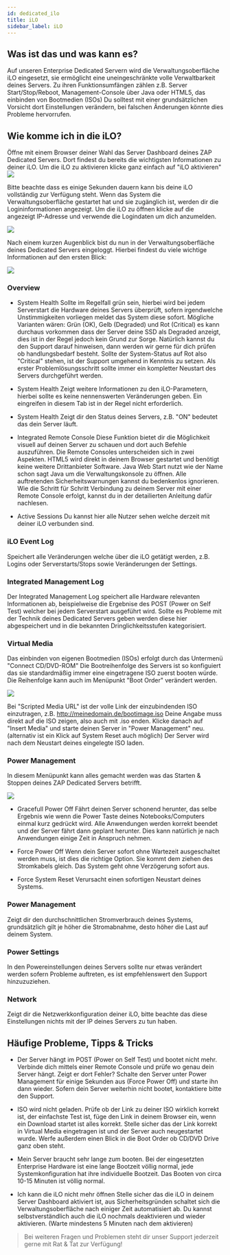 ```yaml
---
id: dedicated_ilo
title: iLO
sidebar_label: iLO
---
```


## Was ist das und was kann es?
Auf unseren Enterprise Dedicated Servern wird die Verwaltungsoberfläche iLO eingesetzt, sie ermöglicht eine uneingeschränkte volle Verwaltbarkeit deines Servers.
Zu ihren Funktionsumfängen zählen z.B. Server Start/Stop/Reboot, Management-Console über Java oder HTML5, das einbinden von Bootmedien (ISOs)
Du solltest mit einer grundsätzlichen Vorsicht dort Einstellungen verändern, bei falschen Änderungen könnte dies Probleme hervorrufen.

## Wie komme ich in die iLO?
Öffne mit einem Browser deiner Wahl das Server Dashboard deines ZAP Dedicated Servers. Dort findest du bereits die wichtigsten Informationen zu deiner iLO.
Um die iLO zu aktivieren klicke ganz einfach auf "iLO aktivieren"
![](https://screensaver01.zap-hosting.com/index.php/s/DDrZPSrLrPXtfnE/preview)

Bitte beachte dass es einige Sekunden dauern kann bis deine iLO vollständig zur Verfügung steht. 
Wenn das System die Verwaltungsoberfläche gestartet hat und sie zugänglich ist, werden dir die Logininformationen angezeigt.
Um die iLO zu öffnen klicke auf die angezeigt IP-Adresse und verwende die Logindaten um dich anzumelden.

![](https://screensaver01.zap-hosting.com/index.php/s/g4jyqgfM6p7akb3/preview)

Nach einem kurzen Augenblick bist du nun in der Verwaltungsoberfläche deines Dedicated Servers eingeloggt. 
Hierbei findest du viele wichtige Informationen auf den ersten Blick:

![](https://screensaver01.zap-hosting.com/index.php/s/ST65wBDs4bJgjJJ/preview)

### Overview
* System Health
Sollte im Regelfall grün sein, hierbei wird bei jedem Serverstart die Hardware deines Servers überprüft, sofern irgendwelche Unstimmigkeiten vorliegen meldet das System diese sofort.
Mögliche Varianten wären: Grün (OK), Gelb (Degraded) und Rot (Critical) es kann durchaus vorkommen dass der Server deine SSD als Degraded anzeigt, dies ist in der Regel jedoch kein Grund zur Sorge.
Natürlich kannst du den Support darauf hinweisen, dann werden wir gerne für dich prüfen ob handlungsbedarf besteht. Sollte der System-Status auf Rot also "Critical" stehen, ist der Support umgehend in Kenntnis zu setzen.
Als erster Problemlösungsschritt sollte immer ein kompletter Neustart des Servers durchgeführt werden.

* System Health
Zeigt weitere Informationen zu den iLO-Parametern, hierbei sollte  es keine nennenswerten Veränderungen geben.
Ein eingreifen in diesem Tab ist in der Regel nicht erforderlich.

* System Health
Zeigt dir den Status deines Servers, z.B. "ON" bedeutet das dein Server läuft.

* Integrated Remote Console
Diese Funktion bietet dir die Möglichkeit visuell auf deinen Server zu schauen und dort auch Befehle auszuführen.
Die Remote Consoles unterscheiden sich in zwei Aspekten. 
HTML5 wird direkt in deinem Browser gestartet und benötigt keine weitere Drittanbieter Software.
Java Web Start nutzt wie der Name schon sagt Java um die Verwaltungskonsole zu öffnen.
Alle auftretenden Sicherheitswarnungen kannst du bedenkenlos ignorieren.
Wie die Schritt für Schritt Verbindung zu deinem Server mit einer Remote Console erfolgt, kannst du in der detailierten Anleitung dafür nachlesen.

* Active Sessions
Du kannst hier alle Nutzer sehen welche derzeit mit deiner iLO verbunden sind. 

### iLO Event Log
Speichert alle Veränderungen welche über die iLO getätigt werden, z.B. Logins oder Serverstarts/Stops sowie Veränderungen der Settings.

### Integrated Management Log
Der Integrated Management Log speichert alle Hardware relevanten Informationen ab, beispielweise die Ergebnise des POST (Power on Self Test) welcher bei jedem Serverstart ausgeführt wird.
Sollte es Probleme mit der Technik deines Dedicated Servers geben werden diese hier abgespeichert und in die bekannten Dringlichkeitsstufen kategorisiert.

### Virtual Media
Das einbinden von eigenen Bootmedien (ISOs) erfolgt durch das Untermenü "Connect CD/DVD-ROM"
Die Bootreihenfolge des Servers ist so konfiguiert das sie standardmäßig immer eine eingetragene ISO zuerst booten würde.
Die Reihenfolge kann auch im Menüpunkt "Boot Order" verändert werden.

![](https://screensaver01.zap-hosting.com/index.php/s/B9ApD7HeSXT9NFf/preview)

Bei "Scripted Media URL" ist der volle Link der einzubindenden ISO einzutragen, z.B. http://meinedomain.de/bootimage.iso
Deine Angabe muss direkt auf die ISO zeigen, also auch mit .iso enden.
Klicke danach auf "Insert Media" und starte deinen Server in "Power Management" neu. (alternativ ist ein Klick auf System Reset auch möglich)
Der Server wird nach dem Neustart deines eingelegte ISO laden.

### Power Management
In diesem Menüpunkt kann alles gemacht werden was das Starten & Stoppen deines ZAP Dedicated Servers betrifft. 

![](https://screensaver01.zap-hosting.com/index.php/s/gzp2Cxg3nQC2Q8G)

* Gracefull Power Off
Fährt deinen Server schonend herunter, das selbe Ergebnis wie wenn die Power Taste deines Notebooks/Computers einmal kurz gedrückt wird.
Alle Anwendungen werden korrekt beendet und der Server fährt dann geplant herunter.
Dies kann natürlich je nach Anwendungen einige Zeit in Anspruch nehmen.

* Force Power Off
Wenn dein Server sofort ohne Wartezeit ausgeschaltet werden muss, ist dies die richtige Option. Sie kommt dem ziehen des Stromkabels gleich.
Das System geht ohne Verzögerung sofort aus.

* Force System Reset
Verursacht einen sofortigen Neustart deines Systems.

### Power Management
Zeigt dir den durchschnittlichen Stromverbrauch deines Systems, grundsätzlich gilt je höher die Stromabnahme, desto höher die Last auf deinem System.

### Power Settings
In den Powereinstellungen deines Servers sollte nur etwas verändert werden sofern Probleme auftreten, es ist empfehlenswert den Support hinzuzuziehen.

### Network
Zeigt dir die Netzwerkkonfiguration deiner iLO, bitte beachte das diese Einstellungen nichts mit der IP deines Servers zu tun haben.

## Häufige Probleme, Tipps & Tricks

* Der Server hängt im POST (Power on Self Test) und bootet nicht mehr.
Verbinde dich mittels einer Remote Console und prüfe wo genau dein Server hängt. Zeigt er dort Fehler?
Schalte den Server unter Power Management für einige Sekunden aus (Force Power Off) und starte ihn dann wieder.
Sofern dein Server weiterhin nicht bootet, kontaktiere bitte den Support.

* ISO wird nicht geladen.
Prüfe ob der Link zu deiner ISO wirklich korrekt ist, der einfachste Test ist, füge den Link in deinem Browser ein, wenn ein Download startet ist alles korrekt.
Stelle sicher das der Link korrekt in Virtual Media eingetragen ist und der Server auch neugestartet wurde. Werfe außerdem einen Blick in die Boot Order ob CD/DVD Drive ganz oben steht.

* Mein Server braucht sehr lange zum booten.
Bei der eingesetzten Enterprise Hardware ist eine lange Bootzeit völlig normal, jede Systemkonfiguration hat ihre individuelle Bootzeit. Das Booten von circa 10-15 Minuten ist völlig normal.

* Ich kann die iLO nicht mehr öffnen
Stelle sicher das die iLO in deinem Server Dashboard aktiviert ist, aus Sicherheitsgründen schaltet sich die Verwaltungsoberfläche nach einiger Zeit automatisiert ab.
Du kannst selbstverständlich auch die iLO nochmals deaktivieren und wieder aktivieren. (Warte mindestens 5 Minuten nach dem aktivieren)

> Bei weiteren Fragen und Problemen steht dir unser Support jederzeit gerne mit Rat & Tat zur Verfügung!
